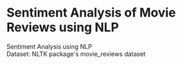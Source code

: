 # Sentiment Analysis of Movie Reviews using NLP

Sentiment Analysis using NLP  
Dataset: NLTK package's movie_reviews dataset
